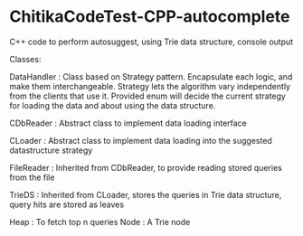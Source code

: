 ChitikaCodeTest-CPP-autocomplete
================================

C++ code to perform autosuggest, using Trie data structure, console output

Classes:

  DataHandler : Class based on Strategy pattern. Encapsulate each logic, and make them interchangeable.
                Strategy lets the algorithm vary independently from the clients that use it.
                Provided enum will decide the current strategy for loading the data and about
                using the data structure.
  
  CDbReader   : Abstract class to implement data loading interface
  
  
  CLoader     : Abstract class to implement data loading into the suggested datastructure strategy 
  
  
  FileReader  : Inherited from CDbReader, to provide reading stored queries from the file
  
  
  TrieDS      : Inherited from CLoader, stores the queries in Trie data structure, query hits are stored as 
                leaves
  
  
  Heap        : To fetch top n queries
  Node        : A Trie node 
